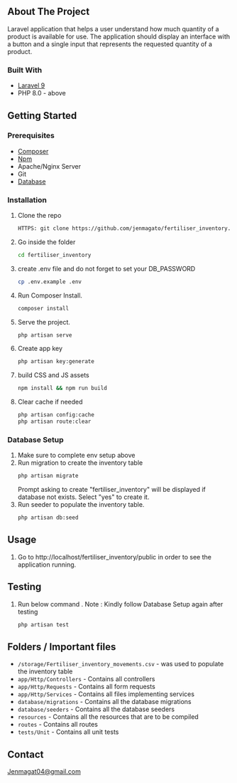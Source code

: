 <!-- ABOUT THE PROJECT -->
## About The Project
Laravel application that helps a user understand how much quantity of a product is available for use.
The application should display an interface with a button and a single input that represents the requested quantity of a product.

### Built With
* [Laravel 9](laravel.com/docs/9.x/releases)
* PHP 8.0 - above

<!-- GETTING STARTED -->
## Getting Started

### Prerequisites
* [Composer](https://getcomposer.org/)
* [Npm](npmjs.com)
* Apache/Nginx Server
* Git
* [Database](laravel.com/docs/9.x/database)

### Installation

1. Clone the repo
   ```sh
   HTTPS: git clone https://github.com/jenmagato/fertiliser_inventory.git 
   ```
2. Go inside the folder
   ```sh
   cd fertiliser_inventory
   ```
3. create .env file and do not forget to set your DB_PASSWORD
   ```sh
   cp .env.example .env
   ```
4. Run Composer Install.
   ```sh
   composer install
   ```
5. Serve the project.
   ```sh
   php artisan serve
   ```
6. Create app key
   ```sh
   php artisan key:generate
   ```
7. build CSS and JS assets
   ```sh
   npm install && npm run build
   ```
8. Clear cache if needed
   ```sh
   php artisan config:cache
   php artisan route:clear
   ```
   
### Database Setup
1. Make sure to complete env setup above
2. Run migration to create the inventory table
   ```sh
   php artisan migrate
   ```
   Prompt asking to create "fertiliser_inventory" will be displayed if database not exists. Select "yes" to create it.
3. Run seeder to populate the inventory table.
   ```sh
   php artisan db:seed
   ```

## Usage 
1. Go to http://localhost/fertiliser_inventory/public in order to see the application running. 

## Testing 
1. Run below command . Note : Kindly follow Database Setup again after testing
   ```sh
   php artisan test
   ```
   
## Folders / Important files 
- `/storage/Fertiliser_inventory_movements.csv` - was used to populate the inventory table
- `app/Http/Controllers` - Contains all controllers
- `app/Http/Requests` - Contains all form requests
- `app/Http/Services` - Contains all files implementing services
- `database/migrations` - Contains all the database migrations
- `database/seeders` - Contains all the database seeders
- `resources` - Contains all the resources that are to be compiled
- `routes` - Contains all routes
- `tests/Unit` - Contains all unit tests

<!-- CONTACT -->
## Contact
Jenmagat04@gmail.com
